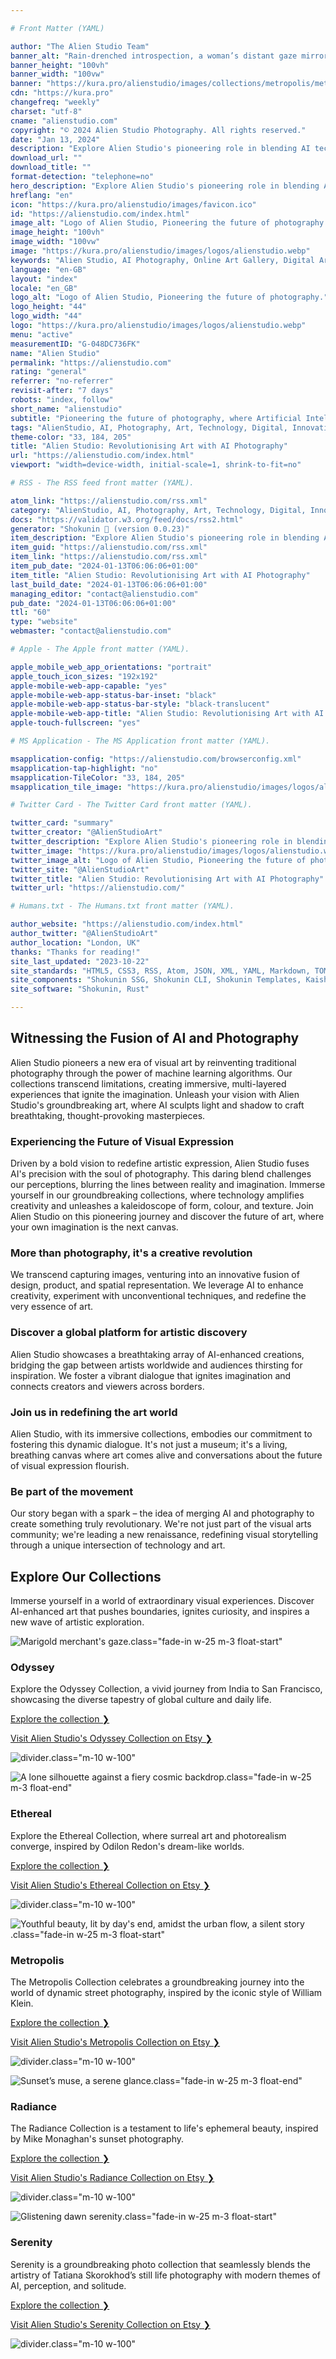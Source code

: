 ```yaml
---

# Front Matter (YAML)

author: "The Alien Studio Team"
banner_alt: "Rain-drenched introspection, a woman’s distant gaze mirrors the city’s whisper"
banner_height: "100vh"
banner_width: "100vw"
banner: "https://kura.pro/alienstudio/images/collections/metropolis/metropolis-04.webp"
cdn: "https://kura.pro"
changefreq: "weekly"
charset: "utf-8"
cname: "alienstudio.com"
copyright: "© 2024 Alien Studio Photography. All rights reserved."
date: "Jan 13, 2024"
description: "Explore Alien Studio's pioneering role in blending AI technology with photography to redefine the art world. Discover groundbreaking AI-enhanced art."
download_url: ""
download_title: ""
format-detection: "telephone=no"
hero_description: "Explore Alien Studio's pioneering role in blending AI technology with photography to redefine the art world. Discover groundbreaking AI-enhanced art."
hreflang: "en"
icon: "https://kura.pro/alienstudio/images/favicon.ico"
id: "https://alienstudio.com/index.html"
image_alt: "Logo of Alien Studio, Pioneering the future of photography."
image_height: "100vh"
image_width: "100vw"
image: "https://kura.pro/alienstudio/images/logos/alienstudio.webp"
keywords: "Alien Studio, AI Photography, Online Art Gallery, Digital Art Innovation, AI Technology in Art, Contemporary Photography, Visual Storytelling, Artistic Expression, Digital Exhibitions, Photography Evolution"
language: "en-GB"
layout: "index"
locale: "en_GB"
logo_alt: "Logo of Alien Studio, Pioneering the future of photography."
logo_height: "44"
logo_width: "44"
logo: "https://kura.pro/alienstudio/images/logos/alienstudio.webp"
menu: "active"
measurementID: "G-048DC736FK"
name: "Alien Studio"
permalink: "https://alienstudio.com"
rating: "general"
referrer: "no-referrer"
revisit-after: "7 days"
robots: "index, follow"
short_name: "alienstudio"
subtitle: "Pioneering the future of photography, where Artificial Intelligence and lens converge to reshape the art world and reality. Be inspired, be amazed, evolve."
tags: "AlienStudio, AI, Photography, Art, Technology, Digital, Innovation, Contemporary, Gallery, Storytelling"
theme-color: "33, 184, 205"
title: "Alien Studio: Revolutionising Art with AI Photography"
url: "https://alienstudio.com/index.html"
viewport: "width=device-width, initial-scale=1, shrink-to-fit=no"

# RSS - The RSS feed front matter (YAML).

atom_link: "https://alienstudio.com/rss.xml"
category: "AlienStudio, AI, Photography, Art, Technology, Digital, Innovation, Contemporary, Gallery, Storytelling"
docs: "https://validator.w3.org/feed/docs/rss2.html"
generator: "Shokunin 🦀 (version 0.0.23)"
item_description: "Explore Alien Studio's pioneering role in blending AI technology with photography to redefine the art world. Discover groundbreaking AI-enhanced art."
item_guid: "https://alienstudio.com/rss.xml"
item_link: "https://alienstudio.com/rss.xml"
item_pub_date: "2024-01-13T06:06:06+01:00"
item_title: "Alien Studio: Revolutionising Art with AI Photography"
last_build_date: "2024-01-13T06:06:06+01:00"
managing_editor: "contact@alienstudio.com"
pub_date: "2024-01-13T06:06:06+01:00"
ttl: "60"
type: "website"
webmaster: "contact@alienstudio.com"

# Apple - The Apple front matter (YAML).

apple_mobile_web_app_orientations: "portrait"
apple_touch_icon_sizes: "192x192"
apple-mobile-web-app-capable: "yes"
apple-mobile-web-app-status-bar-inset: "black"
apple-mobile-web-app-status-bar-style: "black-translucent"
apple-mobile-web-app-title: "Alien Studio: Revolutionising Art with AI Photography"
apple-touch-fullscreen: "yes"

# MS Application - The MS Application front matter (YAML).

msapplication-config: "https://alienstudio.com/browserconfig.xml"
msapplication-tap-highlight: "no"
msapplication-TileColor: "33, 184, 205"
msapplication_tile_image: "https://kura.pro/alienstudio/images/logos/alienstudio.webp"

# Twitter Card - The Twitter Card front matter (YAML).

twitter_card: "summary"
twitter_creator: "@AlienStudioArt"
twitter_description: "Explore Alien Studio's pioneering role in blending AI technology with photography to redefine the art world. Discover groundbreaking AI-enhanced art."
twitter_image: "https://kura.pro/alienstudio/images/logos/alienstudio.webp"
twitter_image_alt: "Logo of Alien Studio, Pioneering the future of photography."
twitter_site: "@AlienStudioArt"
twitter_title: "Alien Studio: Revolutionising Art with AI Photography"
twitter_url: "https://alienstudio.com/"

# Humans.txt - The Humans.txt front matter (YAML).

author_website: "https://alienstudio.com/index.html"
author_twitter: "@AlienStudioArt"
author_location: "London, UK"
thanks: "Thanks for reading!"
site_last_updated: "2023-10-22"
site_standards: "HTML5, CSS3, RSS, Atom, JSON, XML, YAML, Markdown, TOML"
site_components: "Shokunin SSG, Shokunin CLI, Shokunin Templates, Kaishi Templates, Kaishi Themes"
site_software: "Shokunin, Rust"

---
```


## Witnessing the Fusion of AI and Photography

Alien Studio pioneers a new era of visual art by reinventing traditional photography through the power of machine learning algorithms. Our collections transcend limitations, creating immersive, multi-layered experiences that ignite the imagination. Unleash your vision with Alien Studio's groundbreaking art, where AI sculpts light and shadow to craft breathtaking, thought-provoking masterpieces.

### Experiencing the Future of Visual Expression

Driven by a bold vision to redefine artistic expression, Alien Studio fuses AI's precision with the soul of photography. This daring blend challenges our perceptions, blurring the lines between reality and imagination. Immerse yourself in our groundbreaking collections, where technology amplifies creativity and unleashes a kaleidoscope of form, colour, and texture. Join Alien Studio on this pioneering journey and discover the future of art, where your own imagination is the next canvas.

### More than photography, it's a creative revolution

We transcend capturing images, venturing into an innovative fusion of design, product, and spatial representation. We leverage AI to enhance creativity, experiment with unconventional techniques, and redefine the very essence of art.

### Discover a global platform for artistic discovery

Alien Studio showcases a breathtaking array of AI-enhanced creations, bridging the gap between artists worldwide and audiences thirsting for inspiration. We foster a vibrant dialogue that ignites imagination and connects creators and viewers across borders.

### Join us in redefining the art world

Alien Studio, with its immersive collections, embodies our commitment to fostering this dynamic dialogue. It's not just a museum; it's a living, breathing canvas where art comes alive and conversations about the future of visual expression flourish.

### Be part of the movement

Our story began with a spark – the idea of merging AI and photography to create something truly revolutionary. We're not just part of the visual arts community; we're leading a new renaissance, redefining visual storytelling through a unique intersection of technology and art.

## Explore Our Collections

Immerse yourself in a world of extraordinary visual experiences. Discover AI-enhanced art that pushes boundaries, ignites curiosity, and inspires a new wave of artistic exploration.

![Marigold merchant's gaze](https://kura.pro/alienstudio/images/collections/odyssey/odyssey-01.webp).class=\"fade-in w-25 m-3 float-start\"

### Odyssey

Explore the Odyssey Collection, a vivid journey from India to San Francisco, showcasing the diverse tapestry of global culture and daily life.

[Explore the collection ❯](/odyssey/index.html "The Odyssey Collection")

[Visit Alien Studio's Odyssey Collection on Etsy ❯](https://www.etsy.com/shop/AlienStudioShop "Visit Alien Studio's Odyssey Collection on Etsy")

![divider][divider].class=\"m-10 w-100\"

![A lone silhouette against a fiery cosmic backdrop](https://kura.pro/alienstudio/images/collections/ethereal/ethereal-01.webp).class=\"fade-in w-25 m-3 float-end\"

### Ethereal

Explore the Ethereal Collection, where surreal art and photorealism converge, inspired by Odilon Redon's dream-like worlds.

[Explore the collection ❯](/ethereal/index.html "The Ethereal Collection")

[Visit Alien Studio's Ethereal Collection on Etsy ❯](https://www.etsy.com/shop/AlienStudioShop "Visit Alien Studio's Ethereal Collection on Etsy")

![divider][divider].class=\"m-10 w-100\"

![Youthful beauty, lit by day's end, amidst the urban flow, a silent story](https://kura.pro/alienstudio/images/collections/metropolis/metropolis-08.webp).class=\"fade-in w-25 m-3 float-start\"

### Metropolis

The Metropolis Collection celebrates a groundbreaking journey into the world of dynamic street photography, inspired by the iconic style of William Klein.

[Explore the collection ❯](/metropolis/index.html "The Metropolis Collection")

[Visit Alien Studio's Metropolis Collection on Etsy ❯](https://www.etsy.com/shop/AlienStudioShop "Visit Alien Studio's Metropolis Collection on Etsy")

![divider][divider].class=\"m-10 w-100\"

![Sunset’s muse, a serene glance](https://kura.pro/alienstudio/images/collections/radiance/radiance-08.webp).class=\"fade-in w-25 m-3 float-end\"

### Radiance

The Radiance Collection is a testament to life's ephemeral beauty, inspired by Mike Monaghan's sunset photography.

[Explore the collection ❯](/radiance/index.html "The Radiance Collection")

[Visit Alien Studio's Radiance Collection on Etsy ❯](https://www.etsy.com/shop/AlienStudioShop?section_id=47064782 "Visit Alien Studio's Radiance Collection on Etsy")

![divider][divider].class=\"m-10 w-100\"

![Glistening dawn serenity](https://kura.pro/alienstudio/images/collections/serenity/serenity-01.webp).class=\"fade-in w-25 m-3 float-start\"

### Serenity

Serenity is a groundbreaking photo collection that seamlessly blends the artistry of Tatiana Skorokhod’s still life photography with modern themes of AI, perception, and solitude.

[Explore the collection ❯](/serenity/index.html "The Serenity Collection")

[Visit Alien Studio's Serenity Collection on Etsy ❯](https://www.etsy.com/shop/AlienStudioShop "Visit Alien Studio's Serenity Collection on Etsy")

![divider][divider].class=\"m-10 w-100\"

[divider]: https://kura.pro/common/images/elements/divider.svg
